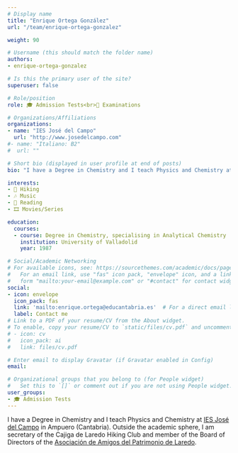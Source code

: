 ```yaml
---
# Display name
title: "Enrique Ortega González"
url: "/team/enrique-ortega-gonzalez"

weight: 90

# Username (this should match the folder name)
authors:
- enrique-ortega-gonzalez

# Is this the primary user of the site?
superuser: false

# Role/position
role: 🎓 Admission Tests<br>📝 Examinations

# Organizations/Affiliations
organizations:
- name: "IES José del Campo"
  url: "http://www.josedelcampo.com"
#- name: "Italiano: B2"
#  url: ""  

# Short bio (displayed in user profile at end of posts)
bio: "I have a Degree in Chemistry and I teach Physics and Chemistry at [IES José del Campo](http://www.josedelcampo.com) in Ampuero (Cantabria)."

interests:
- 🥾 Hiking
- 🎶 Music
- 📖 Reading
- 🎞️ Movies/Series

education:
  courses:
  - course: Degree in Chemistry, specialising in Analytical Chemistry
    institution: University of Valladolid
    year: 1987  

# Social/Academic Networking
# For available icons, see: https://sourcethemes.com/academic/docs/page-builder/#icons
#   For an email link, use "fas" icon pack, "envelope" icon, and a link in the
#   form "mailto:your-email@example.com" or "#contact" for contact widget.
social:
- icon: envelope
  icon_pack: fas
  link: 'mailto:enrique.ortega@educantabria.es'  # For a direct email link, use "mailto:test@example.org".
  label: Contact me
# Link to a PDF of your resume/CV from the About widget.
# To enable, copy your resume/CV to `static/files/cv.pdf` and uncomment the lines below.
# - icon: cv
#   icon_pack: ai
#   link: files/cv.pdf

# Enter email to display Gravatar (if Gravatar enabled in Config)
email:

# Organizational groups that you belong to (for People widget)
#   Set this to `[]` or comment out if you are not using People widget.
user_groups:
- 🎓 Admission Tests
---
```


I have a Degree in Chemistry and I teach Physics and Chemistry at [IES José del Campo](http://www.josedelcampo.com) in Ampuero (Cantabria). Outside the academic sphere, I am secretary of the Cajiga de Laredo Hiking Club and member of the Board of Directors of the [Asociación de Amigos del Patrimonio de Laredo](https://amigospatrimoniolaredo.es).